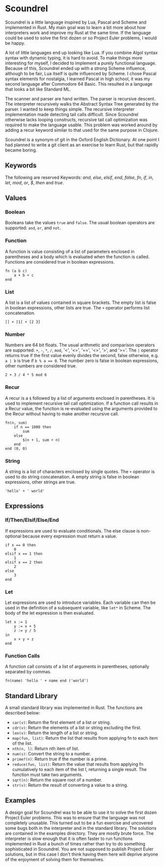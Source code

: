 Scoundrel
=========

Scoundrel is a little language inspired by Lua, Pascal and Scheme and
implemented in Rust. My main goal was to learn a bit more about how
interpreters work and improve my Rust at the same time. If the language could
be used to solve the first dozen or so Project Euler problems, I would be
happy.

A lot of little languages end up looking like Lua. If you combine Algol syntax
syntax with dynamic typing, it is hard to avoid. To make things more
interesting for myself, I decided to implement a purely functional language.
Because of this, Scoundrel ended up with a strong Scheme influence, although
to be fair, Lua itself is quite influenced by Scheme. I chose Pascal syntax
elements for nostalgia, I learned Pascal in high school, it was my second
language after Commodore 64 Basic. This resulted in a language that looks
a bit like Standard ML.

The scanner and parser are hand written. The parser is recursive descent. The
interpreter recursively walks the Abstract Syntax Tree generated by the parser.
I wanted to keep things simple. The recursive interpreter implementation made
detecting tail calls difficult. Since Scoundrel otherwise lacks looping
constructs, recursive tail call optimization was required to make the language
usable. This problem was worked around by adding a recur keyword similar to
that used for the same purpose in Clojure.

Scoundrel is a synonym of git in the Oxford English Dictionary. At one point I
had planned to write a git client as an exercise to learn Rust, but that
rapidly became boring.

Keywords
--------

The following are reserved Keywords: *and*, *else*, *elsif*, *end*, *false*,
*fn*, *if*, *in*, *let*, *mod*, *or*, *$*, *then* and *true*.


Values
------

### Boolean

Booleans take the values `true` and `false`. The usual boolean operators are
supported: `and`, `or`, and `not`.

### Function

A function is value consisting of a list of parameters enclosed in parentheses
and a body which is evaluated when the function is called. Functions are
considered true in boolean expressions.

```
fn (a b c)
    a + b + c
end
```

### List

A list is a list of values contained in square brackets. The empty list is
false in boolean expressions, other lists are true. The `+` operator performs
list concatenation.

```
[] + [1] + [2 3]
```

### Number

Numbers are 64 bit floats. The usual arithmetic and comparison operators
are supported: `+`, `-`, `*`, `/`, `mod`, '<', '<=', '==', '<>', '>', and '>='.
The `|` operator returns true if the first value evenly divides the second,
false otherwise, e.g. `a | b` is true if `b % a == 0`. The number zero is false
in boolean expressions, other numbers are considered true.

```
2 + 3 / 4 * 5 mod 6
```

### Recur

A recur is a `$` followed by a list of arguments enclosed in parentheses. It
is used to implement recursive tail call optimization. If a function call
results in a Recur value, the function is re-evaluated using the arguments
provided to the Recur without having to make another recursive call.

```
fn(n, sum)
    if n == 1000 then
        sum
    else
        $(n + 1, sum + n)
    end
end (0, 0)
```

### String

A string is a list of characters enclosed by single quotes. The `+` operator
is used to do string concatenation. A empty string is false in boolean
expressions, other strings are true.

```
'hello' + ' world'
```

Expressions
-----------

### If/Then/Elsif/Else/End

If expressions are used to evaluate conditionals. The else clause is
non-optional because every expression must return a value.

```
if x == 0 then
    0
elsif x == 1 then
    1
elsif x == 2 then
    2
else
    3
end
```

### Let

Let expressions are used to introduce variables. Each variable can then be
used in the definition of a subsequent variable, like `let*` in Scheme. The
body of the let expression is then evaluated.

```
let x := 1
    y := x + 5
    z := y / 5
in
    x + y + z
end
```

### Function Calls

A function call consists of a list of arguments in parentheses, optionally
separated by commas.

```
fn(name) 'hello ' + name end ('world')
```

Standard Library
----------------

A small standard library was implemented in Rust. The functions are described
below:
* `car(v)`: Return the first element of a list or string.
* `cdr(v)`: Return the elements of a list or string excluding the first.
* `len(v)`: Return the length of a list or string.
* `map(fun, list)`: Return the list that results from applying fn to each item of the list.
* `nth(n, l)`: Return nth item of list.
* `num(s)`: Convert the string to a number.
* `prime?(n)`: Return true if the number is a prime.
* `reduce(fun, list)`: Return the value that results from applying fn cumulatively to each item of the list l, returning a single result. The function must take two arguments.
* `sqrt(n)`: Return the square root of a number.
* `str(v)`: Return the result of converting a value to a string.

Examples
--------

A design goal for Scoundrel was to be able to use it to solve the first dozen
Project Euler problems. This was to ensure that the language was not
completely unusable. This turned out to be a fun exercise and uncovered some
bugs both in the interpreter and in the standard library. The solutions are
contained in the examples directory. They are mostly brute force. The
interpreter is slow enough that it is often faster to run functions
implemented in Rust a bunch of times rather than try to do something
sophisticated in Scoundrel. You are not supposed to publish Project Euler
solutions, but in this case I don't think having them here will deprive anyone
of the enjoyment of solving them for themselves.
